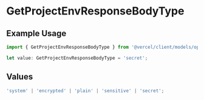 # GetProjectEnvResponseBodyType

## Example Usage

```typescript
import { GetProjectEnvResponseBodyType } from '@vercel/client/models/operations';

let value: GetProjectEnvResponseBodyType = 'secret';
```

## Values

```typescript
'system' | 'encrypted' | 'plain' | 'sensitive' | 'secret';
```
